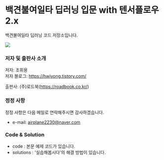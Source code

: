 ﻿# 백견불여일타 딥러닝 입문 with 텐서플로우 2.x

백견불여일타 딥러닝 코드 저장소입니다.

<img src="https://github.com/airplane2230/Roadbook_deeplearning/tree/master/images/book_main.png" />

### 저자 및 출판사 소개

저자: 조휘용<br>
저자 블로그: https://hwiyong.tistory.com/  

출판사: (주)로드북(https://roadbook.co.kr/)  

### 정정 사항

정정 사항은 다음 메일로 연락해주시면 감사하겠습니다.  
+ e-mail: airplane2230@naver.com


### Code & Solution
- code : 본문 예제 코드가 있습니다.
- solutions : '실습해봅시다'의 해결 방법이 있습니다.

